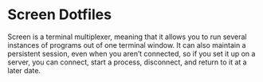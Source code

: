 <!--
Maintainer:   jeffskinnerbox@yahoo.com / www.jeffskinnerbox.me
Version:      0.2
-->

# Screen Dotfiles
Screen is a terminal multiplexer,
meaning that it allows you to run several instances of programs out of one terminal window.
It can also maintain a persistent session, even when you aren’t connected,
so if you set it up on a server, you can connect, start a process, disconnect,
and return to it at a later date.
